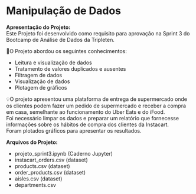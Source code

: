 # Manipulação de Dados

**Apresentação do Projeto:**<br>
Este Projeto foi desenvolvido como requisito para aprovação na Sprint 3 do Bootcamp de Análise de Dados da Tripleten.<br>

🧩O Projeto abordou os seguintes conhecimentos:
* Leitura e visualização de dados
* Tratamento de valores duplicados e ausentes
* Filtragem de dados
* Visualização de dados
* Plotagem de gráficos

💡O projeto apresentou uma plataforma de entrega de supermercado onde os clientes podem fazer um pedido de supermercado e receber a compra em casa, semelhante ao funcionamento do Uber Eats e do iFood.<br>
Foi necessário limpar os dados e preparar um relatório que fornecesse informações sobre os hábitos de compra dos clientes da Instacart. <br>
Foram plotados  gráficos para apresentar os resultados. 

**Arquivos do Projeto:**
- projeto_sprint3.ipynb (Caderno Jupyter)
- instacart_orders.csv (dataset)
- products.csv (dataset)
- order_products.csv (dataset)
- aisles.csv (dataset)
- departments.csv
